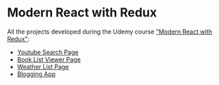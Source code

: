 # Modern React with Redux
All the projects developed during the Udemy course ["Modern React with Redux"](https://www.udemy.com/react-redux/):

- [Youtube Search Page](./Youtube-Simple-Search)
- [Book List Viewer Page](./Book-List-Viewer)
- [Weather List Page](./Weather-App)
- [Blogging App](./Blog-App)